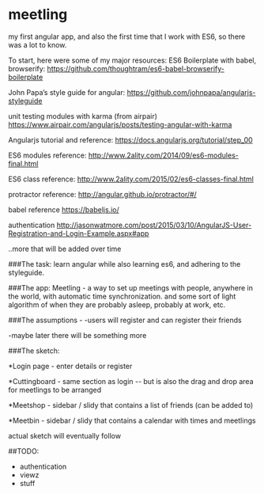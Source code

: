 # meetling
my first angular app, and also the first time that I work with ES6, so there was a lot to know. 

To start, here were some of my major resources:
ES6 Boilerplate with babel, browserify: https://github.com/thoughtram/es6-babel-browserify-boilerplate

John Papa’s style guide for angular: https://github.com/johnpapa/angularjs-styleguide

unit testing modules with karma (from airpair) https://www.airpair.com/angularjs/posts/testing-angular-with-karma

Angularjs tutorial and reference: https://docs.angularjs.org/tutorial/step_00

ES6 modules reference: http://www.2ality.com/2014/09/es6-modules-final.html

ES6 class reference: http://www.2ality.com/2015/02/es6-classes-final.html

protractor reference: http://angular.github.io/protractor/#/

babel reference https://babeljs.io/

authentication http://jasonwatmore.com/post/2015/03/10/AngularJS-User-Registration-and-Login-Example.aspx#app

..more that will be added over time

###The task:
learn angular while also learning es6, and adhering to the styleguide.

###The app: 
Meetling - a way to set up meetings with people, anywhere in the world, with automatic time synchronization. and some sort of light algorithm of when they are probably asleep, probably at work, etc.

###The assumptions - 
-users will register and can register their friends

-maybe later there will be something more

###The sketch: 

*Login page - enter details or register

*Cuttingboard - same section as login -- but is also the drag and drop area for meetlings to be arranged

*Meetshop - sidebar / slidy that contains a list of friends (can be added to)

*Meetbin - sidebar / slidy that contains a calendar with times and meetlings

actual sketch will eventually follow

##TODO:
- authentication
- viewz
- stuff
